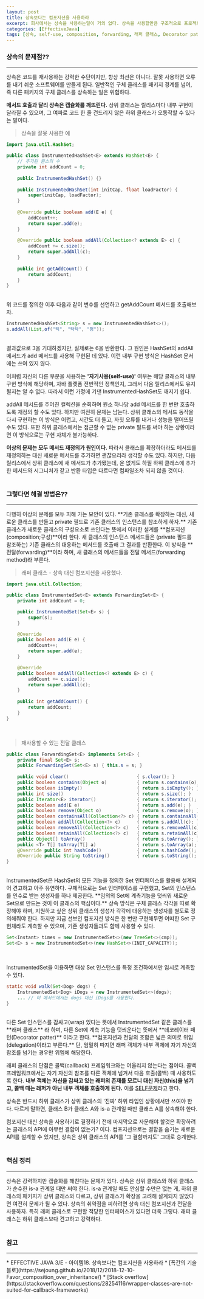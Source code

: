 ```yaml
---
layout: post
title: 상속보다는 컴포지션을 사용하라
excerpt: 회사에서는 상속을 사용하는일이 거의 없다. 상속을 사용할만큼 구조적으로 프로젝트가 설게되지 않은거 같고, 단일 서비스 클래스로 대부분의 비지니스 로직을 처리해버리고 있기 때문이다. 실무에서는 상속에 대한 장단점을 경험할 수 없기에, 이번장이 그러한 경험을 채워줄 좋은 기회가 된 것 같다.
categories: [EffectiveJava]
tags: [상속, self-use, composition, forwarding, 래퍼 클래스, Decorator pattern, delegation]
---
```


### 상속의 문제점??
<hr>
상속은 코드를 재사용하는 강력한 수단이지만, 항상 최선은 아니다. 잘못 사용하면 오류를 내기 쉬운 소프트웨어를 만들게 된다.
일반적인 구체 클래스를 패키지 경계를 넘어, 즉 다른 패키지의 구체 클래스를 상속하는 일은 위험하다.

**메서드 호출과 달리 상속은 캡슐화를 깨뜨린다.**
상위 클래스는 릴리스마다 내부 구현이 달라질 수 있으며, 그 여파로 코드 한 줄 건드리지 않은 하위 클래스가 오동작할 수 있다는 말이다.

> 상속을 잘못 사용한 예

~~~java
import java.util.HashSet;

public class InstrumentedHashSet<E> extends HashSet<E> {
    // 추가된 원소의 수
    private int addCount = 0;
    
    public InstrumentedHashSet() {}
    
    public InstrumentedHashSet(int initCap, float loadFactor) {
        super(initCap, loadFactor);
    }
    
    @Override public boolean add(E e) {
        addCount++;
        return super.add(e);
    }
    
    @Override public boolean addAll(Collection<? extends E> c) {
        addCount += c.size();
        return super.addAll(c);
    }
    
    public int getAddCount() {
        return addCount;
    }
}
~~~
<br>
위 코드를 정의한 이후 다음과 같이 변수를 선언하고 getAddCount 메서드를 호출해보자.

~~~java
InstrumentedHashSet<String> s = new InstrumentedHashSet<>();
s.addAll(List,of("틱", "탁탁", "펑"));
~~~
<br>
결과값으로 3을 기대하겠지만, 실제로는 6을 반환한다. 그 원인은 HashSet의 addAll 메서드가 add 메서드를 사용해 구현된 데 있다.
이런 내부 구현 방식은 HashSet 문서에는 쓰여 있지 않다.

이처럼 자신의 다른 부분을 사용하는 **'자기사용(self-use)'** 여부는 해당 클래스의 내부 구현 방식에 해당하며, 자바 플랫폼 전반적인 정책인지, 그래서 다음 릴리스에서도 유지될지는 알 수 없다.
따라서 이런 가정에 기댄 InstrumentedHashSet도 깨지기 쉽다.

addAll 메서드를 주어진 컬렉션을 순회하며 원소 하나당 add 메서드를 한 번만 호출하도록 재정의 할 수도 있다.
하지만 여전히 문제는 남는다. 상위 클래스의 메서드 동작을 다시 구현하는 이 방식은 어렵고, 시간도 더 들고, 자칫 오류를 내거나 성능을 떨어뜨릴 수도 있다.
또한 하위 클래스에서는 접근할 수 없는 private 필드를 써야 하는 상황이라면 이 방식으로는 구현 자체가 불가능하다.

**이상의 문제는 모두 메서드 재정의가 원인이다.** 따라서 클래스를 확장하더라도 메서드를 재정의하는 대신 새로운 메서드를 추가하면 괜찮으리라 생각할 수도 있다.
하지만, 다음 릴리스에서 상위 클래스에 새 메서드가 추가됐는데, 운 없게도 하필 하위 클래스에 추가한 메서드와 시그니처가 같고 반환 타입은 다르다면 컴파일조차 되지 않을 것이다.
<br><br>

### 그렇다면 해결 방법은??
<hr>
다행히 이상의 문제를 모두 피해 가는 묘안이 있다.
**기존 클래스를 확장하는 대신, 새로운 클래스를 만들고 private 필드로 기존 클래스의 인스턴스를 참조하게 하자.**
기존 클래스가 새로운 클래스의 구성요소로 쓰인다는 뜻에서 이러한 설계를 **컴포지션(composition;구성)**이라 한다.
새 클래스의 인스턴스 메서드들은 (private 필드를 참조하는) 기존 클래스의 대응하는 메서드를 호출해 그 결과를 반환한다. 
이 방식을 **전달(forwarding)**이라 하며, 새 클래스의 메서드들을 전달 메서드(forwarding method)라 부른다.

> 래퍼 클래스 - 상속 대신 컴포지션을 사용했다.

~~~java
import java.util.Collection;

public class InstrumentedSet<E> extends ForwardingSet<E> {
    private int addCount = 0;

    public InstrumentedSet(Set<E> s) {
        super(s);
    }

    @Override
    public boolean add(E e) {
        addCount++;
        return super.add(e);
    }

    @Override
    public boolean addAll(Collection<? extends E> c) {
        addCount += c.size();
        return super.addAll(c);
    }
    
    public int getAddCount() {
        return addCount;
    }
}
~~~
<br>

> 재사용할 수 있는 전달 클래스

~~~java
public class ForwardingSet<E> implements Set<E> {
    private final Set<E> s;
    public ForwardingSet(Set<E> s) { this.s = s; }
    
    public void clear()                         { s.clear(); }
    public boolean contains(Object o)           { return s.contains(o); }
    public boolean isEmpty()                    { return s.isEmpty(); }
    public int size()                           { return s.size(); }
    public Iterator<E> iterator()               { return s.iterator(); }
    public boolean add(E e)                     { return s.add(e); }
    public boolean remove(Object o)             { return s.remove(o); }
    public boolean containsAll(Collection<?> c) { return s.containsAll(c); }
    public boolean addAll(Collection<?> c)      { return s.addAll(c); }
    public boolean removeAll(Collection<?> c)   { return s.removeAll(c); }
    public boolean retainAll(Collection<?> c)   { return s.retainAll(c); }
    public Object[] toArray()                   { return s.toArray(); }
    public <T> T[] toArray(T[] a)               { return s.toArray(a); }
    @Override public int hashCode()             { return s.hashCode(); }
    @Override public String toString()          { return s.toString(); }
}
~~~
<br>
InstrumentedSet은 HashSet의 모든 기능을 정의한 Set 인터페이스를 활용해 설계되어 견고하고 아주 유연하다. 
구체적으로는 Set 인터페이스를 구현했고, Set의 인스턴스를 인수로 받는 생성자를 하나 제공한다.
**임의의 Set에 계측기능을 덧씌워 새로운 Set으로 만드는 것이 이 클래스의 핵심이다.**
상속 방식은 구체 클래스 각각을 따로 확장해야 하며, 지원하고 싶은 상위 클래스의 생성자 각각에 대응하는 생성자를 별도로 정의해줘야 한다.
하지만 지금 선보인 컴포지션 방식은 한 번만 구현해두면 어떠한 Set 구현체라도 계측할 수 있으며, 기존 생성자들과도 함께 사용할 수 있다.

~~~java
Set<Instant> times = new InstrumentedSet<>(new TreeSet<>(cmp));
Set<E> s = new InstrumentedSet<>(new HashSet<>(INIT_CAPACITY));
~~~
<br>

InstrumentedSet을 이용하면 대상 Set 인스턴스를 특정 조건하에서만 임시로 계측할 수 있다.

~~~java
static void walk(Set<Dog> dogs) {
    InstrumentedSet<Dog> iDogs = new InstrumentedSet<>(dogs);
    ... // 이 메서드에서는 dogs 대신 iDogs를 사용한다.
}
~~~
<br>
다른 Set 인스턴스를 감싸고(wrap) 있다는 뜻에서 InstrumentedSet 같은 클래스를 **래퍼 클래스** 라 하며,
다른 Set에 계측 기능을 덧씌운다는 뜻에서 **데코레이터 패턴(Decorator patter)** 이라고 한다.
**컴포지션과 전달의 조합은 넓은 의미로 위임(delegation)이라고 부른다.** 단, 엄밀히 따지면 래퍼 객체가 내부 객체에 자기 자신의 참조를 넘기는 경우만 위엠에 해당한다.

래퍼 클래스의 단점은 콜백(callback) 프레임워크와는 어울리지 않는다는 점이다.
콜백 프레임워크에서는 자기 자신의 참조를 다른 객체에 넘겨서 다음 호출(콜백) 때 사용하도록 한다.
**내부 객체는 자신을 감싸고 있는 래퍼의 존재를 모르니 대신 자신(this)을 넘기고, 콜백 때는 래퍼가 아닌 내부 객체를 호출하게 된다.**
이를 [SELF문제](https://stackoverflow.com/questions/28254116/wrapper-classes-are-not-suited-for-callback-frameworks)라고 한다.

상속은 반드시 하위 클래스가 상위 클래스의 '진짜' 하위 타입인 상황에서만 쓰여야 한다.
다르게 말하면, 클래스 B가 클래스 A와 is-a 관계일 때만 클래스 A를 상속해야 한다.

컴포지션 대신 상속을 사용하기로 결정하기 전에 마지막으로 자문해야 할것은 확장하려는 클래스의 API에 아무런 결함이 없는가? 이다.
컴포지션으로는 결함을 숨기는 새로운 API를 설계할 수 있지만, 상속은 상위 클래스의 API를 '그 결함까지도' 그대로 승계한다.
<br><br>

### 핵심 정리
<hr>
상속은 강력하지만 캡슐화를 해친다는 문제가 있다. 상속은 상위 클래스와 하위 클래스가 순수한 is-a 관계일 때만 써야 한다.
is-a 관계일 때도 안심할 수만은 없는 게, 하위 클래스의 패키지가 상위 클래스와 다르고, 상위 클래스가 확장을 고려해 설계되지 않았다면 여전히 문제가 될 수 있다.
상속의 취약점을 피하려면 상속 대신 컴포지션과 전달을 사용하자. 특히 래퍼 클래스로 구현할 적당한 인터페이스가 있다면 더욱 그렇다.
래퍼 클래스는 하위 클래스보다 견고하고 강력하다.
<br><br>

### 참고
<hr>
* EFFECTIVE JAVA 3/E - 아이템18. 상속보다는 컴포지션을 사용하라
* [폭간의 기술 블로](https://sejoung.github.io/2018/12/2018-12-10-Favor_composition_over_inheritance/)
* [Stack overflow](https://stackoverflow.com/questions/28254116/wrapper-classes-are-not-suited-for-callback-frameworks)
